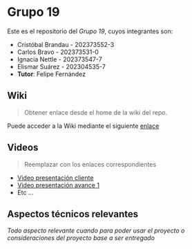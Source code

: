 # Grupo 19

Este es el repositorio del *Grupo 19*, cuyos integrantes son:

* Cristóbal Brandau - 202373552-3
* Carlos Bravo - 202373531-0
* Ignacia Nettle - 202373547-7
* Elismar Suárez - 202304535-7
* **Tutor**: Felipe Fernández
## Wiki

> Obtener enlace desde el home de la wiki del repo.

Puede acceder a la Wiki mediante el siguiente [enlace](https://gitlab.inf.utfsm.cl/)

## Videos

> Reemplazar con los enlaces correspondientes

* [Video presentación cliente](https://www.youtube.com)
* [Video presentación avance 1](https://www.youtube.com/)
* Etc ...

## Aspectos técnicos relevantes

_Todo aspecto relevante cuando para poder usar el proyecto o consideraciones del proyecto base a ser entregado_
